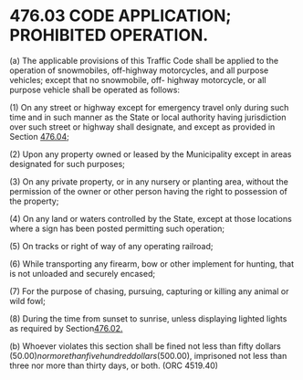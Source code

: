476.03 CODE APPLICATION; PROHIBITED OPERATION.
==============================================

​(a) The applicable provisions of this Traffic Code shall be applied to
the operation of snowmobiles, off-highway motorcycles, and all purpose
vehicles; except that no snowmobile, off- highway motorcycle, or all
purpose vehicle shall be operated as follows:

​(1) On any street or highway except for emergency travel only during
such time and in such manner as the State or local authority having
jurisdiction over such street or highway shall designate, and except as
provided in Section [476.04](28764ec0.html);

​(2) Upon any property owned or leased by the Municipality except in
areas designated for such purposes;

​(3) On any private property, or in any nursery or planting area,
without the permission of the owner or other person having the right to
possession of the property;

​(4) On any land or waters controlled by the State, except at those
locations where a sign has been posted permitting such operation;

​(5) On tracks or right of way of any operating railroad;

​(6) While transporting any firearm, bow or other implement for hunting,
that is not unloaded and securely encased;

​(7) For the purpose of chasing, pursuing, capturing or killing any
animal or wild fowl;

​(8) During the time from sunset to sunrise, unless displaying lighted
lights as required by Section[476.02.](285d45eb.html)

​(b) Whoever violates this section shall be fined not less than fifty
dollars ($50.00) nor more than five hundred dollars ($500.00),
imprisoned not less than three nor more than thirty days, or both. (ORC
4519.40)
